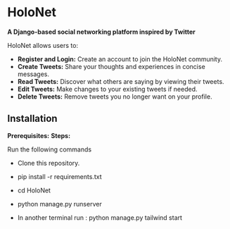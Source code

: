 # HoloNet

**A Django-based social networking platform inspired by Twitter**

HoloNet allows users to:

* **Register and Login:** Create an account to join the HoloNet community.
* **Create Tweets:** Share your thoughts and experiences in concise messages.
* **Read Tweets:** Discover what others are saying by viewing their tweets.
* **Edit Tweets:** Make changes to your existing tweets if needed.
* **Delete Tweets:** Remove tweets you no longer want on your profile.

## Installation

**Prerequisites:**
**Steps:**

Run the following commands<br>
- Clone this repository.

- pip install -r requirements.txt
- cd HoloNet
- python manage.py runserver
- In another terminal run : python manage.py tailwind start

